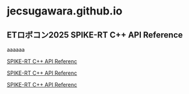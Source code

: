# jecsugawara.github.io

## ETロボコン2025 SPIKE-RT C++ API Reference
aaaaaa

[SPIKE-RT C++ API Referenc](https://jecsugawara.github.io/)

[SPIKE-RT C++ API Referenc](https://jecsugawara.github.io/blob/main/html/index.html)

[SPIKE-RT C++ API Referenc](https://jecsugawara.github.io/html/)
